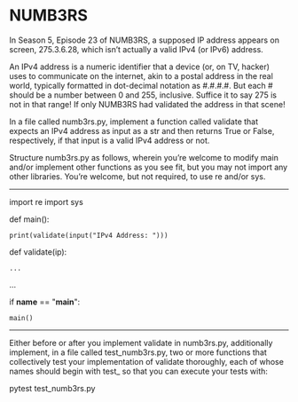 # NUMB3RS

In Season 5, Episode 23 of NUMB3RS, a supposed IP address appears on screen, 275.3.6.28, which isn’t actually a valid IPv4 (or IPv6) address.

An IPv4 address is a numeric identifier that a device (or, on TV, hacker) uses to communicate on the internet, akin to a postal address in the real world, typically formatted in dot-decimal notation as #.#.#.#. But each # should be a number between 0 and 255, inclusive. Suffice it to say 275 is not in that range! If only NUMB3RS had validated the address in that scene!

In a file called numb3rs.py, implement a function called validate that expects an IPv4 address as input as a str and then returns True or False, respectively, if that input is a valid IPv4 address or not.

Structure numb3rs.py as follows, wherein you’re welcome to modify main and/or implement other functions as you see fit, but you may not import any other libraries. You’re welcome, but not required, to use re and/or sys.

-----------------------------------------


import re
import sys


def main():

    print(validate(input("IPv4 Address: ")))


def validate(ip):

    ...


...


if __name__ == "__main__":

    main() 

-------------------------    

Either before or after you implement validate in numb3rs.py, additionally implement, in a file called test_numb3rs.py, two or more functions that collectively test your implementation of validate thoroughly, each of whose names should begin with test_ so that you can execute your tests with:

pytest test_numb3rs.py
